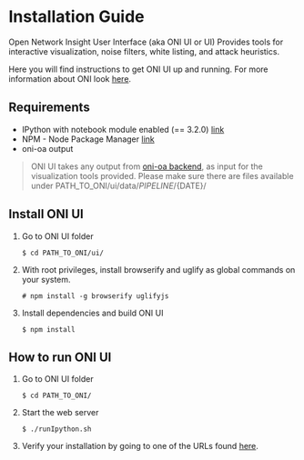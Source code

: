 # Installation Guide

Open Network Insight User Interface (aka ONI UI or UI) Provides tools for interactive visualization, noise filters, white listing, and attack heuristics.

Here you will find instructions to get ONI UI up and running. For more information about ONI look [here](/Open-Network-Insight/open-network-insight).

## Requirements

- IPython with notebook module enabled (== 3.2.0) [link](https://ipython.org/ipython-doc/3/index.html)
- NPM - Node Package Manager [link](https://www.npmjs.com/)
- oni-oa output
> ONI UI takes any output from [oni-oa backend](/Open-Network-Insight/oni-oa/tree/master/oa/), as input for the visualization tools provided. Please make sure there are files available under PATH_TO_ONI/ui/data/${PIPELINE}/${DATE}/

## Install ONI UI

1. Go to ONI UI folder

	`$ cd PATH_TO_ONI/ui/`

2. With root privileges, install browserify and uglify as global commands on your system.

	`# npm install -g browserify uglifyjs`

3. Install dependencies and build ONI UI

	`$ npm install`

## How to run ONI UI

1. Go to ONI UI folder

	`$ cd PATH_TO_ONI/`

2. Start the web server

	`$ ./runIpython.sh`

3. Verify your installation by going to one of the URLs found [here](https://github.com/Open-Network-Insight/oni-docs/wiki/Suspicious%20Connects).
